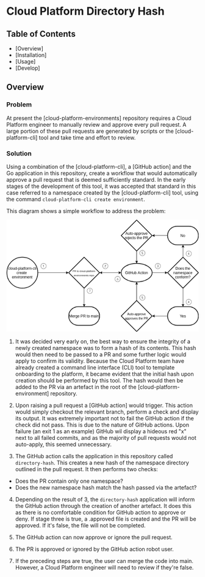 # Cloud Platform Directory Hash

## Table of Contents
- [Overview]
- [Installation]
- [Usage]
- [Develop]

## Overview

### Problem

At present the [cloud-platform-environments] repository requires a Cloud Platform engineer to manually review and approve every pull request. A large portion of these pull requests are generated by scripts or the [cloud-platform-cli] tool and take time and effort to review. 

### Solution

Using a combination of the [cloud-platform-cli], a [GitHub action] and the Go application in this repository, create a workflow that would automatically approve a pull request that is deemed sufficiently standard. In the early stages of the development of this tool, it was accepted that standard in this case referred to a namespace created by the [cloud-platform-cli] tool, using the command `cloud-platform-cli create environment`. 

This diagram shows a simple workflow to address the problem:

![workflow diagram](https://raw.githubusercontent.com/ministryofjustice/cloud-platform-directory-hash/main/docs/workflow.png)

1. It was decided very early on, the best way to ensure the integrity of a newly created namespace was to form a hash of its contents. This hash would then need to be passed to a PR and some further logic would apply to confirm its validity. Because the Cloud Platform team have already created a command line interface (CLI) tool to template onboarding to the platform, it became evident that the initial hash upon creation should be performed by this tool. The hash would then be added to the PR via an artefact in the root of the [cloud-platform-environment] repository.

2. Upon raising a pull request a [GitHub action] would trigger. This action would simply checkout the relevant branch, perform a check and display its output. It was extremely important not to fail the GitHub action if the check did not pass. This is due to the nature of GitHub actions. Upon failure (an exit 1 as an example) GitHub wil display a hideous red "x" next to all failed commits, and as the majority of pull requests would not auto-apply, this seemed unnecessary.

3. The GitHub action calls the application in this repository called `directory-hash`. This creates a new hash of the namespace directory outlined in the pull request. It then performs two checks:
- Does the PR contain only one namespace?
- Does the new namespace hash match the hash passed via the artefact?

4. Depending on the result of 3, the `directory-hash` application will inform the GitHub action through the creation of another artefact. It does this as there is no comfortable condition for GitHub action to approve or deny. If stage three is true, a .approved file is created and the PR will be approved. If it's false, the file will not be completed.

5. The GitHub action can now approve or ignore the pull request.

6. The PR is approved or ignored by the GitHub action robot user. 

7. If the preceding steps are true, the user can merge the code into main. However, a Cloud Platform engineer will need to review if they're false.



[create a repository]: https://github.com/ministryofjustice/template-repository/generate

